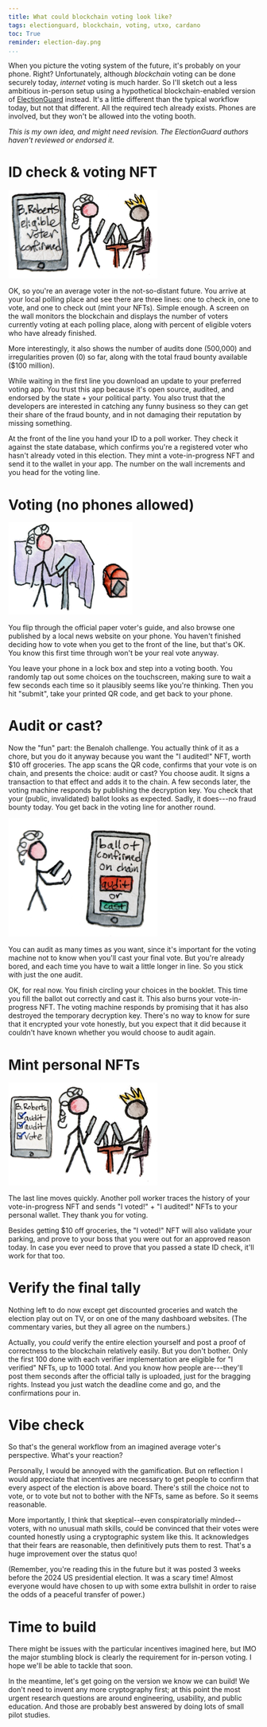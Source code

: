 ```yaml
---
title: What could blockchain voting look like?
tags: electionguard, blockchain, voting, utxo, cardano
toc: True
reminder: election-day.png
...
```


[eg-site]: https://www.electionguard.vote

When you picture the voting system of the future, it's probably on your phone. Right?
Unfortunately, although *blockchain* voting can be done securely today, *internet* voting is much harder.
So I'll sketch out a less ambitious in-person setup using a hypothetical blockchain-enabled version of [ElectionGuard][eg-site] instead.
It's a little different than the typical workflow today, but not that different. All the required tech already exists.
Phones are involved, but they won't be allowed into the voting booth.

_This is my own idea, and might need revision.
The ElectionGuard authors haven't reviewed or endorsed it._


# ID check & voting NFT

<img src="id-check.png" style="width:300px;"></img>

OK, so you're an average voter in the not-so-distant future.
You arrive at your local polling place and see there are three lines: one to check in, one to vote, and one to check out (mint your NFTs).
Simple enough. A screen on the wall monitors the blockchain and displays the number of voters currently voting at each polling place, along with percent of eligible voters who have already finished.

More interestingly, it also shows the number of audits done (500,000) and irregularities proven (0) so far,
along with the total fraud bounty available (\$100 million).

While waiting in the first line you download an update to your preferred voting app.
You trust this app because it's open source, audited, and endorsed by the state + your political party.
You also trust that the developers are interested in catching any funny business so they can get their share of the fraud bounty,
and in not damaging their reputation by missing something.

At the front of the line you hand your ID to a poll worker.
They check it against the state database, which confirms you're a registered voter who hasn't already voted in this election.
They mint a vote-in-progress NFT and send it to the wallet in your app. The number on the wall increments and you head for the voting line.

# Voting (no phones allowed)

<img src="voting-machine.png" style="width: 250px;"></img>

You flip through the official paper voter's guide, and also browse one published by a local news website on your phone. You haven't finished deciding how to vote when you get to the front of the line, but that's OK. You know this first time through won't be your real vote anyway.

You leave your phone in a lock box and step into a voting booth.
You randomly tap out some choices on the touchscreen, making sure to wait a few seconds each time so it plausibly seems like you're thinking. Then you hit "submit", take your printed QR code, and get back to your phone.

# Audit or cast?

Now the "fun" part: the Benaloh challenge. You actually think of it as a chore, but you do it anyway because you want the "I audited!" NFT, worth \$10 off groceries. The app scans the QR code, confirms that your vote is on chain, and presents the choice: audit or cast? You choose audit. It signs a transaction to that effect and adds it to the chain. A few seconds later, the voting machine responds by publishing the decryption key. You  check that your (public, invalidated) ballot looks as expected. Sadly, it does---no fraud bounty today. You get back in the voting line for another round.

<img src="check-ballot-before-challenge.png" style="width: 300px;"></img>

You can audit as many times as you want, since it's important for the voting machine not to know when you'll cast your final vote. But you're already bored, and each time you have to wait a little longer in line. So you stick with just the one audit.

OK, for real now. You finish circling your choices in the booklet. This time you fill the ballot out correctly and cast it. This also burns your vote-in-progress NFT. The voting machine responds by promising that it has also destroyed the temporary decryption key. There's no way to know for sure that it encrypted your vote honestly, but you expect that it did because it couldn't have known whether you would choose to audit again.

# Mint personal NFTs

<img src="i-voted-nfts.png" style="width: 300px;"></img>

The last line moves quickly. Another poll worker traces the history of your vote-in-progress NFT and sends "I voted!" + "I audited!" NFTs to your personal wallet. They thank you for voting.

Besides getting \$10 off groceries, the "I voted!" NFT will also validate your parking, and prove to your boss that you were out for an approved reason today.
In case you ever need to prove that you passed a state ID check, it'll work for that too.

# Verify the final tally

Nothing left to do now except get discounted groceries and watch the election play out on TV, or on one of the many dashboard websites. (The commentary varies, but they all agree on the numbers.)

Actually, you *could* verify the entire election yourself and post a proof of correctness to the blockchain relatively easily. But you don't bother. Only the first 100 done with each verifier implementation are eligible for "I verified" NFTs, up to 1000 total. And you know how people are---they'll post them seconds after the official tally is uploaded, just for the bragging rights.
Instead you just watch the deadline come and go, and the confirmations pour in.

# Vibe check

So that's the general workflow from an imagined average voter's perspective. What's your reaction?

Personally, I would be annoyed with the gamification. But on reflection I would appreciate that incentives are necessary to get people to confirm that every aspect of the election is above board. There's still the choice not to vote, or to vote but not to bother with the NFTs, same as before. So it seems reasonable.

More importantly, I think that skeptical--even conspiratorially minded--voters, with no unusual math skills, could be convinced that their votes were counted honestly using a cryptographic system like this. It acknowledges that their fears are reasonable, then definitively puts them to rest. That's a huge improvement over the status quo!

(Remember, you're reading this in the future but it was posted 3 weeks before the 2024 US presidential election. It was a scary time! Almost everyone would have chosen to up with some extra bullshit in order to raise the odds of a peaceful transfer of power.)

# Time to build

There might be issues with the particular incentives imagined here, but IMO the major stumbling block is clearly the requirement for in-person voting. I hope we'll be able to tackle that soon.

In the meantime, let's get going on the version we know we can build! We don't need to invent any more cryptography first; at this point the most urgent research questions are around engineering, usability, and public education. And those are probably best answered by doing lots of small pilot studies.
